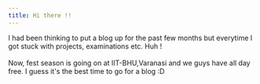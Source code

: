 ```yaml
---
title: Hi there !!
---
```

I had been thinking to put a blog up for the past few months but everytime I got stuck with projects, examinations etc. Huh !
<br/>  
Now, fest season is going on at IIT-BHU,Varanasi and we guys have all day free. I guess it's the best time to go for a blog :D